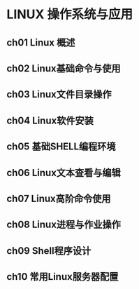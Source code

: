 # LINUX 操作系统与应用

## ch01 Linux 概述


## ch02 Linux基础命令与使用


## ch03 Linux文件目录操作


## ch04 Linux软件安装


## ch05 基础SHELL编程环境


## ch06 Linux文本查看与编辑


## ch07 Linux高阶命令使用


## ch08 Linux进程与作业操作


## ch09 Shell程序设计


## ch10 常用Linux服务器配置



